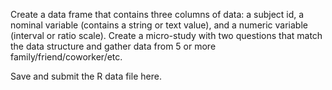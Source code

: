 Create a data frame that contains three columns of data: a subject id, a nominal variable 
(contains a string or text value), and a numeric variable (interval or ratio scale). 
Create a micro-study with two questions that match the data structure and gather data from 5 or 
more family/friend/coworker/etc. 

Save and submit the R data file here. 

